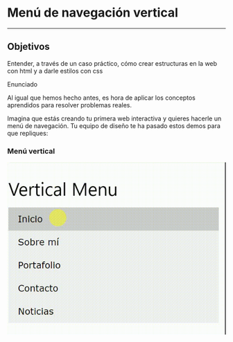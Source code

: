 # Menú de navegación vertical
_____________________________

## Objetivos

Entender, a través de un caso práctico, cómo crear estructuras en la web con html y a darle estilos con css

Enunciado

Al igual que hemos hecho antes, es hora de aplicar los conceptos aprendidos para resolver problemas reales.

Imagina que estás creando tu primera web interactiva y quieres hacerle un menú de navegación. 
Tu equipo de diseño te ha pasado estos demos para que repliques:



### Menú vertical
![recursos](assets/imgs/menuver.gif)
